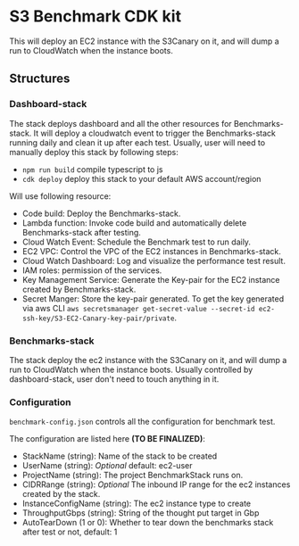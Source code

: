 # S3 Benchmark CDK kit

This will deploy an EC2 instance with the S3Canary on it, and will dump a run to CloudWatch
when the instance boots.

## Structures

### Dashboard-stack

The stack deploys dashboard and all the other resources for Benchmarks-stack. It will deploy a cloudwatch event to trigger the Benchmarks-stack running daily and clean it up after each test. Usually, user will need to manually deploy this stack by following steps:

* `npm run build`   compile typescript to js
* `cdk deploy`      deploy this stack to your default AWS account/region

Will use following resource:

* Code build: Deploy the Benchmarks-stack.
* Lambda function: Invoke code build and automatically delete Benchmarks-stack after testing.
* Cloud Watch Event: Schedule the Benchmark test to run daily.
* EC2 VPC: Control the VPC of the EC2 instances in Benchmarks-stack.
* Cloud Watch Dashboard: Log and visualize the performance test result.
* IAM roles: permission of the services.
* Key Management Service: Generate the Key-pair for the EC2 instance created by Benchmarks-stack.
* Secret Manger: Store the key-pair generated. To get the key generated via aws CLI `aws secretsmanager get-secret-value --secret-id ec2-ssh-key/S3-EC2-Canary-key-pair/private`.

### Benchmarks-stack

The stack deploy the ec2 instance with the S3Canary on it, and will dump a run to CloudWatch
when the instance boots. Usually controlled by dashboard-stack, user don't need to touch anything in it.

### Configuration

`benchmark-config.json` controls all the configuration for benchmark test.

The configuration are listed here **(TO BE FINALIZED)**:

* StackName (string): Name of the stack to be created
* UserName (string): *Optional* default: ec2-user
* ProjectName (string): The project BenchmarkStack runs on.
* CIDRRange (string): *Optional* The inbound IP range for the ec2 instances created by the stack.
* InstanceConfigName (string): The ec2 instance type to create
* ThroughputGbps (string): String of the thought put target in Gbp
* AutoTearDown (1 or 0): Whether to tear down the benchmarks stack after test or not, default: 1
